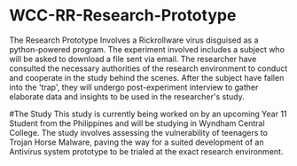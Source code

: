 # WCC-RR-Research-Prototype
The Research Prototype Involves a Rickrollware virus disguised as a python-powered program. The experiment involved includes a subject who will be asked to download a file sent via email. The researcher have consulted the necessary authorities of the research environment to conduct and cooperate in the study behind the scenes. 
After the subject have fallen into the 'trap', they will undergo post-experiment interview to gather elaborate data and insights to be used in the researcher's study.

#The Study
This study is currently being worked on by an upcoming Year 11 Student from the Philippines and will be studying in Wyndham Central College. The study involves assessing the vulnerability of teenagers to Trojan Horse Malware, paving the way for a suited development of an Antivirus system prototype to be trialed at the exact research environment.
